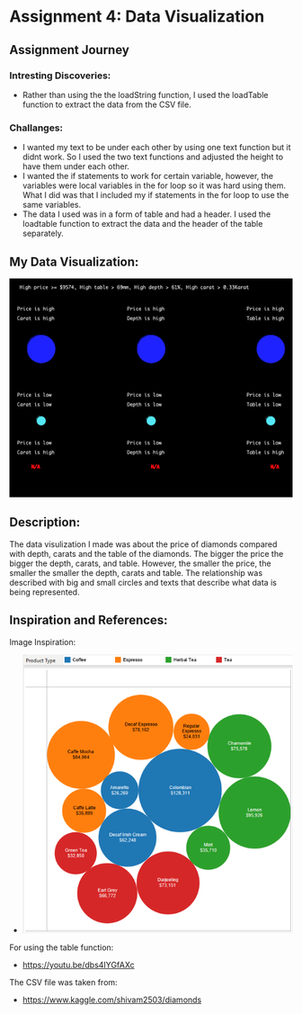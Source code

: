 # Assignment 4: Data Visualization

## Assignment Journey

### Intresting Discoveries:
- Rather than using the the loadString function, I used the loadTable function to extract the data from the CSV file.

### Challanges:
- I wanted my text to be under each other by using one text function but it didnt work. So I used the two text functions and adjusted the height to have them under each other.
- I wanted the if statements to work for certain variable, however, the variables were local variables in the for loop so it was hard using them. What I did was that I included my if statements in the for loop to use the same variables.
- The data I used was in a form of table and had a header. I used the loadtable function to extract the data and the header of the table separately.

## My Data Visualization:

![](Image1.png)

## Description:

The data visulization I made was about the price of diamonds compared with depth, carats and the table of the diamonds. The bigger the price the bigger the depth, carats, and table. However, the smaller the price, the smaller the smaller the depth, carats and table. The relationship was described with big and small circles and texts that describe what data is being represented.

## Inspiration and References:

Image Inspiration: 

- ![](Image2.png)

For using the table function: 

- https://youtu.be/dbs4IYGfAXc

The CSV file was taken from:

- https://www.kaggle.com/shivam2503/diamonds

